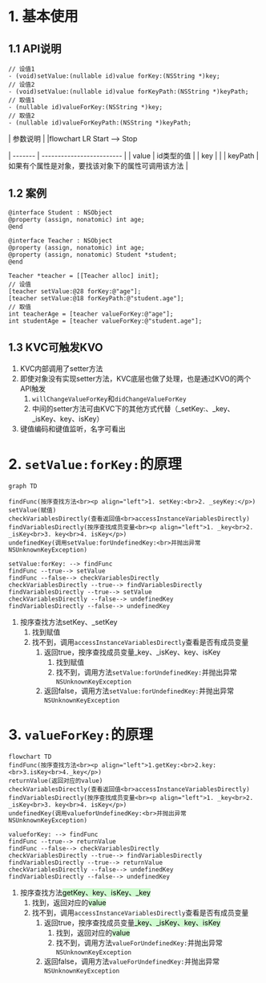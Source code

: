 

# 1. 基本使用
## 1.1 API说明
```
// 设值1
- (void)setValue:(nullable id)value forKey:(NSString *)key;
// 设值2
- (void)setValue:(nullable id)value forKeyPath:(NSString *)keyPath;
// 取值1
- (nullable id)valueForKey:(NSString *)key;
// 取值2
- (nullable id)valueForKeyPath:(NSString *)keyPath;
```

| 参数说明    |                           |flowchart LR
Start --> Stop

| ------- | ------------------------- |
| value   | id类型的值                    |
| key     |                           |
| keyPath | 如果有个属性是对象，要找该对象下的属性可调用该方法 |
## 1.2 案例
```objc
@interface Student : NSObject
@property (assign, nonatomic) int age;
@end

@interface Teacher : NSObject
@property (assign, nonatomic) int age;
@property (assign, nonatomic) Student *student;
@end

Teacher *teacher = [[Teacher alloc] init];
// 设值
[teacher setValue:@28 forKey:@"age"];
[teacher setValue:@18 forKeyPath:@"student.age"];
// 取值
int teacherAge = [teacher valueForKey:@"age"];
int studentAge = [teacher valueForKey:@"student.age"];
```

## 1.3 KVC可触发KVO
1. KVC内部调用了setter方法
2. 即使对象没有实现setter方法，KVC底层也做了处理，也是通过KVO的两个API触发
	1. `willChangeValueForKey`和`didChangeValueForKey`
	2. 中间的setter方法可由KVC下的其他方式代替（_setKey:、_key、_isKey、key、isKey）
3. 键值编码和键值监听，名字可看出

# 2. `setValue:forKey:`的原理

```mermaid
graph TD

findFunc(按序查找方法<br><p align="left">1. setKey:<br>2. _seyKey:</p>)
setValue(赋值)
checkVariablesDirectly(查看返回值<br>accessInstanceVariablesDirectly)
findVariablesDirectly(按序查找成员变量<br><p align="left">1. _key<br>2. _isKey<br>3. key<br>4. isKey</p>)
undefinedKey(调用setValue:forUndefinedKey:<br>并抛出异常NSUnknownKeyException)

setValue:forKey: --> findFunc
findFunc --true--> setValue
findFunc --false--> checkVariablesDirectly
checkVariablesDirectly --true--> findVariablesDirectly
findVariablesDirectly --true--> setValue
checkVariablesDirectly --false--> undefinedKey
findVariablesDirectly --false--> undefinedKey
```
1. 按序查找方法setKey、_setKey
	1. 找到赋值
	2. 找不到，调用`accessInstanceVariablesDirectly`查看是否有成员变量
		1. 返回true，按序查找成员变量_key、_isKey、key、isKey
			1. 找到赋值
			2. 找不到，调用方法`setValue:forUndefinedKey:`并抛出异常`NSUnknownKeyException`
		2. 返回false，调用方法`setValue:forUndefinedKey:`并抛出异常`NSUnknownKeyException`




# 3. `valueForKey:`的原理 
```mermaid
flowchart TD
findFunc(按序查找方法<br><p align="left">1.getKey:<br>2.key:<br>3.isKey<br>4._key</p>)
returnValue(返回对应的value)
checkVariablesDirectly(查看返回值<br>accessInstanceVariablesDirectly)
findVariablesDirectly(按序查找成员变量<br><p align="left">1. _key<br>2. _isKey<br>3. key<br>4. isKey</p>)
undefinedKey(调用valueforUndefinedKey:<br>并抛出异常NSUnknownKeyException)

valueforKey: --> findFunc
findFunc --true--> returnValue
findFunc --false--> checkVariablesDirectly
checkVariablesDirectly --true--> findVariablesDirectly
findVariablesDirectly --true--> returnValue
checkVariablesDirectly --false--> undefinedKey
findVariablesDirectly --false--> undefinedKey
```


1. 按序查找方法<mark style="background: #BBFABBA6;">getKey、key、isKey、_key</mark>
	1. 找到，返回对应的<mark style="background: #BBFABBA6;">value</mark>
	2. 找不到，调用`accessInstanceVariablesDirectly`查看是否有成员变量
		1. 返回true，按序查找成员变量<mark style="background: #BBFABBA6;">_key、_isKey、key、isKey</mark>
			1. 找到，返回对应的<mark style="background: #BBFABBA6;">value</mark>
			2. 找不到，调用方法`valueForUndefinedKey:`并抛出异常`NSUnknownKeyException`
		2. 返回false，调用方法`valueForUndefinedKey:`并抛出异常`NSUnknownKeyException`